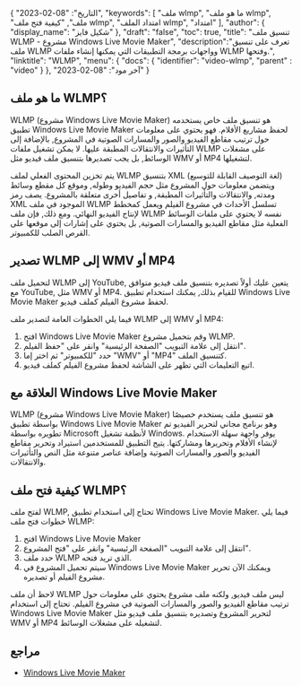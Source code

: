 {
"التاريخ": "08-02-2023",
  "keywords": [
"ملف wlmp",
"ما هو ملف wlmp",
"ملف",
"كيفية فتح ملف wlmp",
"امتداد الملف wlmp",
"امتداد"
],
  "author": {
"display_name": "شكيل فايز"
},
"draft": "false",
"toc": true,
"title": "تنسيق ملف WLMP - مشروع Windows Live Movie Maker",
  "description":"تعرف على تنسيق ملف WLMP وواجهات برمجة التطبيقات التي يمكنها إنشاء ملفات WLMP وفتحها.",
"linktitle": "WLMP",
  "menu": {
    "docs": {
      "identifier": "video-wlmp",
"parent" : "video"
}
},
"آخر مود": "08-02-2023"
}

## ما هو ملف WLMP؟

WLMP (مشروع Windows Live Movie Maker) هو تنسيق ملف خاص يستخدمه تطبيق Windows Live Movie Maker لحفظ مشاريع الأفلام. فهو يحتوي على معلومات حول ترتيب مقاطع الفيديو والصور والمسارات الصوتية في المشروع, بالإضافة إلى التأثيرات والانتقالات المطبقة عليها. لا يمكن تشغيل ملفات WLMP على مشغلات الوسائط, بل يجب تصديرها بتنسيق ملف فيديو مثل WMV أو MP4 لتشغيلها.

يتم تخزين المحتوى الفعلي لملف WLMP بتنسيق XML (لغة التوصيف القابلة للتوسيع) ويتضمن معلومات حول المشروع مثل حجم الفيديو وطوله, وموقع كل مقطع وسائط ومدته, والانتقالات والتأثيرات المطبقة, و تفاصيل أخرى متعلقة بالمشروع. يصف رمز XML الموجود في ملف WLMP تسلسل الأحداث في مشروع الفيلم ويعمل كمخطط لإنتاج الفيديو النهائي. ومع ذلك, فإن ملف WLMP نفسه لا يحتوي على ملفات الوسائط الفعلية مثل مقاطع الفيديو والمسارات الصوتية, بل يحتوي على إشارات إلى موقعها على القرص الصلب للكمبيوتر.

## تصدير WLMP إلى WMV أو MP4

لتحميل ملف WLMP إلى YouTube, يتعين عليك أولاً تصديره بتنسيق ملف فيديو متوافق مع YouTube, مثل WMV أو MP4. للقيام بذلك, يمكنك استخدام تطبيق Windows Live Movie Maker لحفظ مشروع الفيلم كملف فيديو.

فيما يلي الخطوات العامة لتصدير ملف WLMP إلى WMV أو MP4:

1. افتح Windows Live Movie Maker وقم بتحميل مشروع WLMP.
2. انتقل إلى علامة التبويب "الصفحة الرئيسية" وانقر على "حفظ الفيلم".
3. حدد "للكمبيوتر" ثم اختر إما "WMV" أو "MP4" كتنسيق الملف.
4. اتبع التعليمات التي تظهر على الشاشة لحفظ مشروع الفيلم كملف فيديو.

## العلاقة مع Windows Live Movie Maker

WLMP (مشروع Windows Live Movie Maker) هو تنسيق ملف يستخدم خصيصًا بواسطة تطبيق Windows Live Movie Maker وهو برنامج مجاني لتحرير الفيديو تم تطويره بواسطة Microsoft لأنظمة تشغيل Windows. يوفر واجهة سهلة الاستخدام لإنشاء الأفلام وتحريرها ومشاركتها. يتيح التطبيق للمستخدمين استيراد وتحرير مقاطع الفيديو والصور والمسارات الصوتية وإضافة عناصر متنوعة مثل النص والتأثيرات والانتقالات.

## كيفية فتح ملف WLMP؟

لفتح ملف WLMP, تحتاج إلى استخدام تطبيق Windows Live Movie Maker. فيما يلي خطوات فتح ملف WLMP:

1. افتح Windows Live Movie Maker
2. انتقل إلى علامة التبويب "الصفحة الرئيسية" وانقر على "فتح المشروع".
3. حدد ملف WLMP الذي تريد فتحه.
4. سيتم تحميل المشروع في Windows Live Movie Maker ويمكنك الآن تحرير مشروع الفيلم أو تصديره.

لاحظ أن ملف WLMP ليس ملف فيديو, ولكنه ملف مشروع يحتوي على معلومات حول ترتيب مقاطع الفيديو والصور والمسارات الصوتية في مشروع الفيلم. تحتاج إلى استخدام Windows Live Movie Maker لتحرير المشروع وتصديره بتنسيق ملف فيديو مثل WMV أو MP4 لتشغيله على مشغلات الوسائط.

## مراجع
* [Windows Live Movie Maker](https://en.wikipedia.org/wiki/Windows_Movie_Maker)

